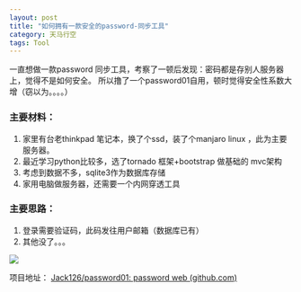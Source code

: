 ```yaml
---
layout: post
title: "如何拥有一款安全的password-同步工具"
category: 天马行空
tags: Tool
---
```


一直想做一款password 同步工具，考察了一顿后发现：密码都是存别人服务器上，觉得不是如何安全。
所以撸了一个password01自用，顿时觉得安全性系数大增（窃以为。。。。）

### 主要材料：

1. 家里有台老thinkpad 笔记本，换了个ssd，装了个manjaro linux ，此为主要服务器。
2. 最近学习python比较多，选了tornado 框架+bootstrap 做基础的 mvc架构
3. 考虑到数据不多，sqlite3作为数据库存储
4. 家用电脑做服务器，还需要一个内网穿透工具

### 主要思路：
1. 登录需要验证码，此码发往用户邮箱（数据库已有）
2. 其他没了。。。

![]({{site.url}}/pics/password/1.jpg)

项目地址： [Jack126/password01: password web (github.com)](https://github.com/Jack126/password01)
